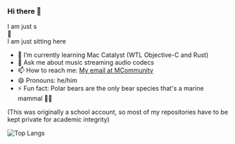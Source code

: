 ### Hi there 👋

I am just s  
🦆  
I am just sitting here

- 🌱 I’m currently learning Mac Catalyst (WTL Objective-C and Rust)
- 💬 Ask me about music streaming audio codecs
- 📫 How to reach me: [My email at MCommunity](https://mcommunity.umich.edu/person/jadb)
- 😄 Pronouns: he/him
- ⚡ Fun fact: Polar bears are the only bear species that's a marine mammal 🐻‍❄️  

(This was originally a school account, so most of my repositories have to be kept private for academic integrity)  

![Top Langs](http://github-readme-stats-cnwx1n4bh-jadb18.vercel.app/api/top-langs/?username=jadb18&layout=compact)
